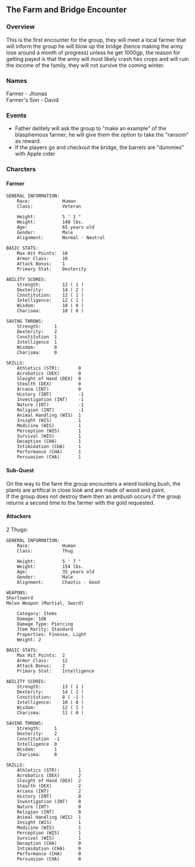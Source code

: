 ## The Farm and Bridge Encounter  

### Overview  
This is the first encounter for the group, they will meet a local farmer that will inform the group he will blow up the bridge (hence making the army lose around a month of progress) unless he get 1000gp, the reason for getting payed is that the army will most likely crash hes crops and will ruin the income of the family, they will not survive the coming winter.  

### Names  
Farmer - Jhonas  
Farmer's Son - David  


### Events    
* Father delitely will ask the group to "make an example" of the blasphemous farmer, he will give them the option to take the "ransom" as reward.  
* If the players go and checkout the bridge, the barrels are "dummies" with Apple cider  


### Charcters  

#### Farmer  
```
GENERAL INFORMATION:
    Race:            Human
    Class:           Veteran

    Height:          5 ' 1 "
    Weight:          140 lbs.
    Age:             65 years old
    Gender:          Male
    Alignment:       Normal - Neutral

BASIC STATS:
    Max Hit Points:  10
    Armor Class:     10
    Attack Bonus:    1
    Primary Stat:    Dexterity

ABILITY SCORES:
    Strength:        12 ( 1 )
    Dexterity:       14 ( 2 )
    Constitution:    12 ( 1 )
    Intelligence:    12 ( 1 )
    Wisdom:          10 ( 0 )
    Charisma:        10 ( 0 )

SAVING THROWS:
    Strength:     1
    Dexterity:    2
    Constitution  1
    Intelligence  1
    Wisdom:       0
    Charisma:     0

SKILLS:
    Athletics (STR):       0
    Acrobatics (DEX)       0
    Sleight of Hand (DEX)  0
    Stealth (DEX)          0
    Arcana (INT)           0
    History (INT)          -1
    Investigation (INT)    -1
    Nature (INT)           -1
    Religion (INT)         -1
    Animal Handling (WIS)  1
    Insight (WIS)          1
    Medicine (WIS)         1
    Perception (WIS)       1
    Survival (WIS)         1
    Deception (CHA)        1
    Intimidation (CHA)     1
    Performance (CHA)      1
    Persuasion (CHA)       1
```

#### Sub-Quest  

On the way to the farm the group encounters a wierd looking bush, the plants are artifical in close look and are made of wood and paint.  
If the group does not destroy them then an ambush occurs if the group returns a second time to the farmer with the gold requested.  

#### Attackers  

2 Thugs:  
```
GENERAL INFORMATION:
    Race:            Human
    Class:           Thug

    Height:          5 ' 7 "
    Weight:          154 lbs.
    Age:             35 years old
    Gender:          Male
    Alignment:       Chaotic - Good

WEAPONS:  
Shortsword
Melee Weapon (Martial, Sword)

    Category: Items
    Damage: 1d6
    Damage Type: Piercing
    Item Rarity: Standard
    Properties: Finesse, Light
    Weight: 2

BASIC STATS:
    Max Hit Points:  2
    Armor Class:     12
    Attack Bonus:    2
    Primary Stat:    Intelligence

ABILITY SCORES:
    Strength:        13 ( 1 )
    Dexterity:       14 ( 2 )
    Constitution:    8 ( -1 )
    Intelligence:    10 ( 0 )
    Wisdom:          12 ( 1 )
    Charisma:        11 ( 0 )

SAVING THROWS:
    Strength:     1
    Dexterity:    2
    Constitution  -1
    Intelligence  0
    Wisdom:       1
    Charisma:     0

SKILLS:
    Athletics (STR):       1
    Acrobatics (DEX)       2
    Sleight of Hand (DEX)  2
    Stealth (DEX)          2
    Arcana (INT)           2
    History (INT)          0
    Investigation (INT)    0
    Nature (INT)           0
    Religion (INT)         0
    Animal Handling (WIS)  1
    Insight (WIS)          1
    Medicine (WIS)         1
    Perception (WIS)       1
    Survival (WIS)         1
    Deception (CHA)        0
    Intimidation (CHA)     0
    Performance (CHA)      0
    Persuasion (CHA)       0

```
